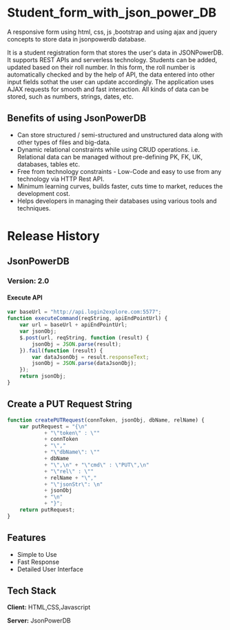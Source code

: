 # Student_form_with_json_power_DB
A responsive form using html, css, js ,bootstrap and using ajax and jquery concepts to store data in jsonpowerdb database.

It is a student registration form that stores the user's data in JSONPowerDB. It supports REST APIs and serverless technology. Students can be added, updated based on their roll number. In this form, the roll number is automatically checked and by the help of API, the data entered into other input fields sothat the user can update accordingly. The application uses AJAX requests for smooth and fast interaction. All kinds of data can be stored, such as numbers, strings, dates, etc.


## Benefits of using JsonPowerDB
- Can store structured / semi-structured and unstructured data along with other types of files and big-data.
- Dynamic relational constraints while using CRUD operations. i.e. Relational data can be managed without pre-defining PK, FK, UK, databases, tables etc.
- Free from technology constraints - Low-Code and easy to use from any technology via HTTP Rest API.
- Minimum learning curves, builds faster, cuts time to market, reduces the development cost.
- Helps developers in managing their databases using various tools and techniques.



# Release History

## JsonPowerDB

### Version: 2.0

#### Execute API

```javascript
var baseUrl = "http://api.login2explore.com:5577";
function executeCommand(reqString, apiEndPointUrl) {
    var url = baseUrl + apiEndPointUrl;
    var jsonObj;
    $.post(url, reqString, function (result) {
        jsonObj = JSON.parse(result);
    }).fail(function (result) {
        var dataJsonObj = result.responseText;
        jsonObj = JSON.parse(dataJsonObj);
    });
    return jsonObj;
}
```
## Create a PUT Request String

```javascript
function createPUTRequest(connToken, jsonObj, dbName, relName) {
    var putRequest = "{\n"
            + "\"token\" : \""
            + connToken
            + "\","
            + "\"dbName\": \""
            + dbName
            + "\",\n" + "\"cmd\" : \"PUT\",\n"
            + "\"rel\" : \""
            + relName + "\","
            + "\"jsonStr\": \n"
            + jsonObj
            + "\n"
            + "}";
    return putRequest;
}

```
## Features

- Simple to Use
- Fast Response
- Detailed User Interface


## Tech Stack

**Client:** HTML,CSS,Javascript

**Server:** JsonPowerDB
